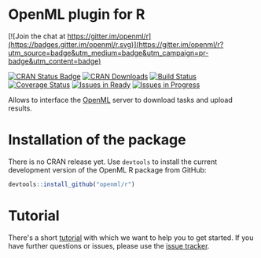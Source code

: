 # OpenML plugin for R

[![Join the chat at https://gitter.im/openml/r](https://badges.gitter.im/openml/r.svg)](https://gitter.im/openml/r?utm_source=badge&utm_medium=badge&utm_campaign=pr-badge&utm_content=badge)

[![CRAN Status Badge](http://www.r-pkg.org/badges/version/OpenML)](http://cran.r-project.org/web/packages/OpenML)
[![CRAN Downloads](http://cranlogs.r-pkg.org/badges/OpenML)](http://cran.rstudio.com/web/packages/OpenML/index.html)
[![Build Status](https://travis-ci.org/openml/r.svg)](https://travis-ci.org/openml/r)
[![Coverage Status](https://coveralls.io/repos/openml/r/badge.svg?branch=master&service=github)](https://coveralls.io/github/openml/r?branch=master)
[![Issues in Ready](https://badge.waffle.io/openml/r.png?label=ready&title=Ready)](https://waffle.io/openml/r)
[![Issues in Progress](https://badge.waffle.io/openml/r.png?label=in%20progress&title=In%20Progress)](https://waffle.io/openml/r)

Allows to interface the [OpenML](http://www.openml.org/frontend/page/home) server to download tasks and upload results. 

# Installation of the package

There is no CRAN release yet. Use `devtools` to install the current development version of the OpenML R package from GitHub:
```r
devtools::install_github("openml/r")
```


# Tutorial

There's a short [tutorial](https://github.com/openml/r/blob/master/doc/knitted/1-Introduction.md) with which we want to help you to get started. If you have further questions or issues, please use the [issue tracker](https://github.com/openml/r/issues).
